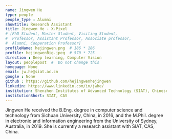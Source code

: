 ```yaml
---
name: Jingwen He
type: people
people_type : Alumni
showtitle: Research Assistant
title: Jingwen He - X-Pixel
# [PhD Student, Master Student, Visiting Student,
#  Professor, Assistant Professor, Associate professor,
#  Alumni, Cooperation Professor]
profileName: hejingwen.png  # 186 * 186
profile: hejingwenBig.jpeg  # 570 * 725
direction : Deep learning, Computer Vision
layout: peoplepost  #  Do not change this
homepage: None
email: jw.he@siat.ac.cn
google : None
github : https://github.com/hejingwenhejingwen
linkedin: https://www.linkedin.com/in/jwhe/
institution: Shenzhen Institutes of Advanced Technology (SIAT), Chinese Academy of Sciences (CAS)
institutionShort: SIAT, CAS
---
```


Jingwen He received the B.Eng. degree in computer science and technology from Sichuan University, China, in 2016, and the M.Phil. degree in electronic and information engineering from the University of Sydney, Australia, in 2019. She is currently a research assistant with SIAT, CAS, China.